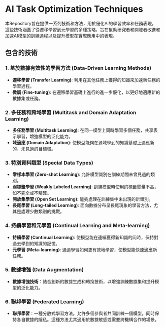 # AI Task Optimization Techniques

本Repository旨在提供一系列技術和方法，用於優化AI的學習效率和任務表現。這些技術涵蓋了從遷移學習到元學習的多種策略，旨在幫助研究者和開發者改進和加速AI模型的訓練過程以及提升模型在實際應用中的表現。

## 包含的技術

### 1. 基於數據有效性的學習方法 (Data-Driven Learning Methods)
- **遷移學習 (Transfer Learning)**: 利用在其他任務上獲得的知識來加速新任務的學習過程。
- **微調 (Fine-tuning)**: 在遷移學習基礎上進行的進一步優化，以更好地適應新的數據集或任務。

### 2. 多任務和跨域學習 (Multitask and Domain Adaptation Learning)
- **多任務學習 (Multitask Learning)**: 在同一模型上同時學習多個任務，共享表示學習，增強模型的泛化能力。
- **域適應 (Domain Adaptation)**: 使模型能夠在源域學到的知識基礎上適應新的、未見過的目標域。

### 3. 特別資料類型 (Special Data Types)
- **零樣本學習 (Zero-shot Learning)**: 允許模型識別在訓練期間未曾見過的類別。
- **弱標籤學習 (Weakly Labeled Learning)**: 訓練模型時使用的標籤質量不高，如不完全或不精確。
- **開放集學習 (Open Set Learning)**: 能夠處理在訓練集中未出現的新類別。
- **長尾學習 (Long-tailed Learning)**: 面向數據分布呈長尾現象的學習方法，尤其是處理少數類別的挑戰。

### 4. 持續學習和元學習 (Continual Learning and Meta-learning)
- **持續學習 (Continual Learning)**: 使模型能在連續獲得新知識的同時，保持對過去學到的知識的記憶。
- **元學習 (Meta-learning)**: 通過學習如何更有效地學習，使模型能快速適應新任務。

### 5. 數據增強 (Data Augmentation)
- **數據增強技術**：結合創新的數據生成和轉換技術，以增強訓練數據集和提升模型的泛化能力。

### 6. 聯邦學習 (Federated Learning)
- **聯邦學習**：一種分散式學習方法，允許多個參與者共同訓練一個模型，同時保持各自數據的隱私。這種方法尤其適用於數據敏感或需要跨機構合作的場景。

